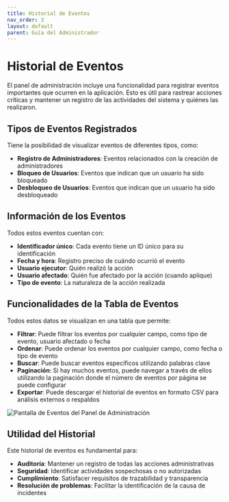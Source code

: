```yaml
---
title: Historial de Eventos
nav_order: 3
layout: default
parent: Guía del Administrador
---
```


# Historial de Eventos

El panel de administración incluye una funcionalidad para registrar eventos importantes que ocurren en la aplicación. Esto es útil para rastrear acciones críticas y mantener un registro de las actividades del sistema y quiénes las realizaron.

## Tipos de Eventos Registrados

Tiene la posibilidad de visualizar eventos de diferentes tipos, como:

- **Registro de Administradores**: Eventos relacionados con la creación de administradores
- **Bloqueo de Usuarios**: Eventos que indican que un usuario ha sido bloqueado
- **Desbloqueo de Usuarios**: Eventos que indican que un usuario ha sido desbloqueado

## Información de los Eventos

Todos estos eventos cuentan con:

- **Identificador único**: Cada evento tiene un ID único para su identificación
- **Fecha y hora**: Registro preciso de cuándo ocurrió el evento
- **Usuario ejecutor**: Quién realizó la acción
- **Usuario afectado**: Quién fue afectado por la acción (cuando aplique)
- **Tipo de evento**: La naturaleza de la acción realizada

## Funcionalidades de la Tabla de Eventos

Todos estos datos se visualizan en una tabla que permite:

- **Filtrar**: Puede filtrar los eventos por cualquier campo, como tipo de evento, usuario afectado o fecha
- **Ordenar**: Puede ordenar los eventos por cualquier campo, como fecha o tipo de evento
- **Buscar**: Puede buscar eventos específicos utilizando palabras clave
- **Paginación**: Si hay muchos eventos, puede navegar a través de ellos utilizando la paginación donde el número de eventos por página se puede configurar
- **Exportar**: Puede descargar el historial de eventos en formato CSV para análisis externos o respaldos

![Pantalla de Eventos del Panel de Administración]({{site.baseurl}}/assets/admin/events.jpeg)

## Utilidad del Historial

Este historial de eventos es fundamental para:

- **Auditoría**: Mantener un registro de todas las acciones administrativas
- **Seguridad**: Identificar actividades sospechosas o no autorizadas
- **Cumplimiento**: Satisfacer requisitos de trazabilidad y transparencia
- **Resolución de problemas**: Facilitar la identificación de la causa de incidentes
